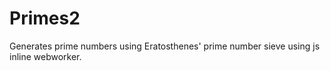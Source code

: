 # Primes2
Generates prime numbers using Eratosthenes' prime number sieve using js inline webworker.

